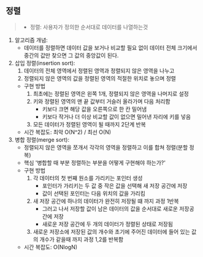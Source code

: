 ## 정렬

> - 정렬: 사용자가 정의한 순서대로 데이터를 나열하는것

1. 알고리즘 개념:
   - 데이터를 정렬하면 데이터 값을 보거나 비교할 필요 없이 데이터 전체 크기에서 중간의 값만 찾으면 그 값의 중앙값이 된다.
2. 삽입 정렬(insertion sort):
   1. 데이터의 전체 영역에서 정렬된 영역과 정렬되지 않은 영역을 나누고
   2. 정렬되지 않은 영역의 값을 정렬된 영역의 적절한 위치로 놓으며 정렬
   - 구현 방법
     1. 최초에는 정렬된 영역은 왼쪽 1개, 정렬되지 않은 영역을 나머지로 설정
     2. 키와 정렬된 영역의 맨 끝 값부터 거슬러 올라가며 다음 처리함
        - 키보다 크면 해당 값을 오른쪽으로 한 칸 밀어냄
        - 키보다 작거나 더 이상 비교할 값이 없으면 밀어낸 자리에 키를 넣음
     3. 모든 데이터가 정렬된 영역이 될 때까지 2단계 반복
   - 시간 복잡도: 최악 O(N^2) / 최선 O(N)
3. 병합 정렬(merge sort):
   - 정렬되지 않은 영역을 쪼개서 각각의 영역을 정렬하고 이를 합쳐 정렬(분할 정복)
   - 핵심 '병합할 때 부분 정렬하는 부분을 어떻게 구현해야 하는가?'
   - 구현 방법
     1. 각 데이터의 첫 번쨰 원소를 가리키는 포인터 생성
        - 포인터가 가리키는 두 값 중 작은 값을 선택해 새 저장 공간에 저장
        - 값이 선택된 포인터는 다음 위치의 값을 가리킴
     2. 새 저장 공간에 하나의 데이터가 완전히 저장될 떄 까지 과정 1반복
        - 그러고 나서 저장할 값이 남은 데이터의 값을 순서대로 새로운 저장공간에 저장
        - 새로운 저장 공간에 두 개의 데이터가 정렬된 상태로 저장됨
     3. 새로운 저장소에 저장된 값의 개수와 초기에 주어진 데이터에 들어 있는 값의 개수가 같을때 까지 과정 1,2를 반복함
   - 시간 복잡도: O(NlogN)
